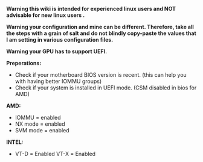 **Warning this wiki is intended for experienced linux users and NOT advisable for new linux users .**

**Warning your configuration and mine can be different. Therefore, take all the steps with a grain of salt and do not blindly copy-paste the values that I am setting in various configuration files.**

**Warning your GPU has to support UEFI.**

**Preperations:**

* Check if your motherboard BIOS version is recent. (this can help you with having better IOMMU groups)
* Check if your system is installed in UEFI mode. (CSM disabled in bios for AMD)

**AMD:**

* IOMMU = enabled
* NX mode = enabled
* SVM mode = enabled

**INTEL:** 

* VT-D = Enabled VT-X = Enabled
